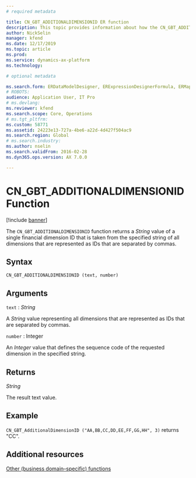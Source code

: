 ```yaml
---
# required metadata

title: CN_GBT_ADDITIONALDIMENSIONID ER function
description: This topic provides information about how the CN_GBT_ADDITIONALDIMENSIONID ER function is used.
author: NickSelin
manager: kfend
ms.date: 12/17/2019
ms.topic: article
ms.prod: 
ms.service: dynamics-ax-platform
ms.technology: 

# optional metadata

ms.search.form: ERDataModelDesigner, ERExpressionDesignerFormula, ERMappedFormatDesigner, ERModelMappingDesigner
# ROBOTS: 
audience: Application User, IT Pro
# ms.devlang: 
ms.reviewer: kfend
ms.search.scope: Core, Operations
# ms.tgt_pltfrm: 
ms.custom: 58771
ms.assetid: 24223e13-727a-4be6-a22d-4d427f504ac9
ms.search.region: Global
# ms.search.industry: 
ms.author: nselin
ms.search.validFrom: 2016-02-28
ms.dyn365.ops.version: AX 7.0.0

---
```


# <a name="CN_GBT_ADDITIONALDIMENSIONID">CN_GBT_ADDITIONALDIMENSIONID Function</a>

[!include [banner](../includes/banner.md)]

The `CN_GBT_ADDITIONALDIMENSIONID` function returns a *String* value of a single financial dimension ID that is taken from the specified string of all dimensions that are represented as IDs that are separated by commas.

## Syntax

```
CN_GBT_ADDITIONALDIMENSIONID (text, number)
```

## Arguments

`text` : *String*

A *String* value representing all dimensions that are represented as IDs that are separated by commas.

`number` : Integer

An *Integer* value that defines the sequence code of the requested dimension in the specified string.

## Returns

*String*

The result text value.

## Example

`CN_GBT_AdditionalDimensionID ("AA,BB,CC,DD,EE,FF,GG,HH", 3)` returns "CC".

## Additional resources

[Other (business domain–specific) functions](er-functions-category-other.md)
